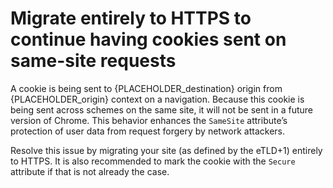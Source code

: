 # Migrate entirely to HTTPS to continue having cookies sent on same-site requests

A cookie is being sent to {PLACEHOLDER_destination} origin from {PLACEHOLDER_origin} context on a navigation.
Because this cookie is being sent across schemes on the same site, it will not be sent in a future version of Chrome.
This behavior enhances the `SameSite` attribute’s protection of user data from request forgery by network attackers.

Resolve this issue by migrating your site (as defined by the eTLD+1) entirely to HTTPS.
It is also recommended to mark the cookie with the `Secure` attribute if that is not already the case.
